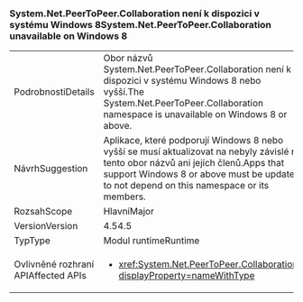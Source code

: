 ### <a name="systemnetpeertopeercollaboration-unavailable-on-windows-8"></a><span data-ttu-id="08972-101">System.Net.PeerToPeer.Collaboration není k dispozici v systému Windows 8</span><span class="sxs-lookup"><span data-stu-id="08972-101">System.Net.PeerToPeer.Collaboration unavailable on Windows 8</span></span>

|   |   |
|---|---|
|<span data-ttu-id="08972-102">Podrobnosti</span><span class="sxs-lookup"><span data-stu-id="08972-102">Details</span></span>|<span data-ttu-id="08972-103">Obor názvů System.Net.PeerToPeer.Collaboration není k dispozici v systému Windows 8 nebo vyšší.</span><span class="sxs-lookup"><span data-stu-id="08972-103">The System.Net.PeerToPeer.Collaboration namespace is unavailable on Windows 8 or above.</span></span>|
|<span data-ttu-id="08972-104">Návrh</span><span class="sxs-lookup"><span data-stu-id="08972-104">Suggestion</span></span>|<span data-ttu-id="08972-105">Aplikace, které podporují Windows 8 nebo vyšší se musí aktualizovat na nebyly závislé na tento obor názvů ani jejích členů.</span><span class="sxs-lookup"><span data-stu-id="08972-105">Apps that support Windows 8 or above must be updated to not depend on this namespace or its members.</span></span>|
|<span data-ttu-id="08972-106">Rozsah</span><span class="sxs-lookup"><span data-stu-id="08972-106">Scope</span></span>|<span data-ttu-id="08972-107">Hlavní</span><span class="sxs-lookup"><span data-stu-id="08972-107">Major</span></span>|
|<span data-ttu-id="08972-108">Version</span><span class="sxs-lookup"><span data-stu-id="08972-108">Version</span></span>|<span data-ttu-id="08972-109">4.5</span><span class="sxs-lookup"><span data-stu-id="08972-109">4.5</span></span>|
|<span data-ttu-id="08972-110">Typ</span><span class="sxs-lookup"><span data-stu-id="08972-110">Type</span></span>|<span data-ttu-id="08972-111">Modul runtime</span><span class="sxs-lookup"><span data-stu-id="08972-111">Runtime</span></span>|
|<span data-ttu-id="08972-112">Ovlivněné rozhraní API</span><span class="sxs-lookup"><span data-stu-id="08972-112">Affected APIs</span></span>|<ul><li><xref:System.Net.PeerToPeer.Collaboration?displayProperty=nameWithType></li></ul>|

